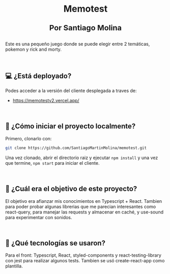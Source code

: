
<div align="center">
 <h1>Memotest
  
 <small>Por Santiago Molina</small>
 </h1>
</div>

<p>Este es una pequeño juego donde se puede elegir entre 2 temáticas, pokemon y rick and morty.</p>

<br />

## 💻 ¿Está deployado?

Podes acceder a la versión del cliente desplegada a traves de:
* https://memotestv2.vercel.app/

<br />

## 🤔 ¿Cómo iniciar el proyecto localmente?

Primero, clonarlo con:

```bash
git clone https://github.com/SantiagoMartinMolina/memotest.git
```

Una vez clonado, abrir el directorio raiz y ejecutar `npm install` y una vez que termine, `npm start` para iniciar el cliente.

<br />

## 🛒 ¿Cuál era el objetivo de este proyecto?

El objetivo era afianzar mis conocimientos en Typescript + React. Tambien para poder probar algunas librerias que me parecian interesantes como react-query, para manejar las requests y almacenar en caché, y use-sound para experimentar con sonidos.

<br />

## 🧱 ¿Qué tecnologías se usaron?

Para el front: Typescript, React, styled-components y react-testing-library con jest para realizar algunos tests. Tambien se usó create-react-app como plantilla.